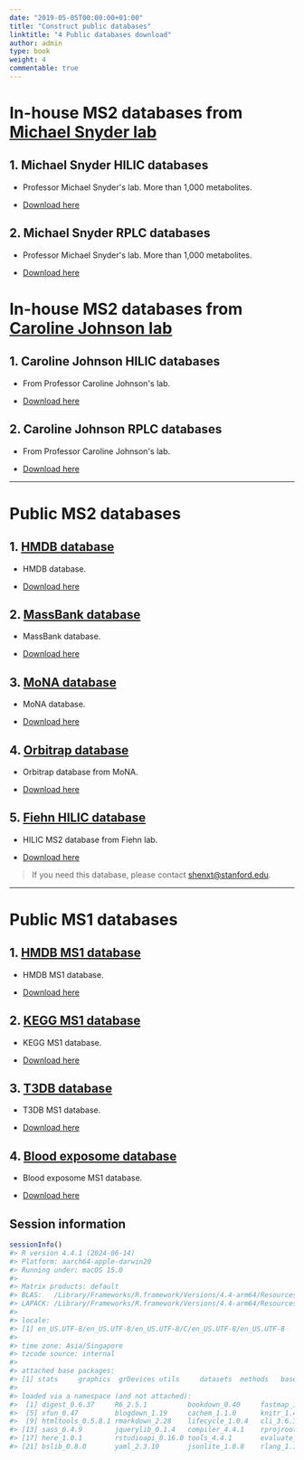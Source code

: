 ```yaml
---
date: "2019-05-05T00:00:00+01:00"
title: "Construct public databases"
linktitle: "4 Public databases download"
author: admin
type: book
weight: 4
commentable: true
---
```





# **In-house MS2 databases from [Michael Snyder lab](http://med.stanford.edu/snyderlab.html)**

## 1. Michael Snyder HILIC databases

* <i class="fa fa-info"></i> Professor Michael Snyder's lab. More than 1,000 metabolites.

* <i class="fa fa-download"></i> [Download here](https://www.shen-lab.org/ms2_data/mpsnyder_hilic_ms2.rda)


## 2. Michael Snyder RPLC databases

* <i class="fa fa-info"></i> Professor Michael Snyder's lab. More than 1,000 metabolites.

* <i class="fa fa-download"></i> [Download here](https://www.shen-lab.org/ms2_data/mpsnyder_rplc_ms2.rda)


# **In-house MS2 databases from [Caroline Johnson lab](https://medicine.yale.edu/lab/cjohnson/)**

## 1. Caroline Johnson HILIC databases

* <i class="fa fa-info"></i> From Professor Caroline Johnson's lab.

* <i class="fa fa-download"></i> [Download here](https://www.shen-lab.org/ms2_data/HILIC.database)


## 2. Caroline Johnson RPLC databases

* <i class="fa fa-info"></i> From Professor Caroline Johnson's lab. 

* <i class="fa fa-download"></i> [Download here](https://www.shen-lab.org/ms2_data/RPLC.database)


***

# **Public MS2 databases**

## 1. [HMDB database](https://hmdb.ca/downloads)

* <i class="fa fa-info"></i> HMDB database.

* <i class="fa fa-download"></i> [Download here](https://www.shen-lab.org/ms2_data/hmdb_ms2.rda)

## 2. [MassBank database](https://massbank.eu/MassBank/)

* <i class="fa fa-info"></i> MassBank database.

* <i class="fa fa-download"></i> [Download here](https://www.shen-lab.org/ms2_data/massbank_ms2.rda)

## 3. [MoNA database](https://mona.fiehnlab.ucdavis.edu/)

* <i class="fa fa-info"></i> MoNA database.

* <i class="fa fa-download"></i> [Download here](https://www.shen-lab.org/ms2_data/mona_ms2.rda)

## 4. [Orbitrap database](https://mona.fiehnlab.ucdavis.edu/)

* <i class="fa fa-info"></i> Orbitrap database from MoNA.

* <i class="fa fa-download"></i> [Download here](https://www.shen-lab.org/ms2_data/orbitrap_database0.0.3.rda)

## 5. [Fiehn HILIC database](https://fiehnlab.ucdavis.edu/staff/kind/publications)

* <i class="fa fa-info"></i> HILIC MS2 database from Fiehn lab.

* <i class="fa fa-download"></i> [Download here](https://www.shen-lab.org/ms2_data/fiehn_hilic_database0.0.3.rda)

<!-- ### 6. Exposome database -->

<!-- * <i class="fa fa-info"></i> Some chemical exposome database -->

<!-- * <i class="fa fa-download"></i> [Download here](https://www.shen-lab.org/ms2_data/exposureDatabase) -->

> If you need this database, please contact shenxt@stanford.edu.

***

# **Public MS1 databases**

## 1. [HMDB MS1 database](https://hmdb.ca/downloads)

* <i class="fa fa-info"></i> HMDB MS1 database.

* <i class="fa fa-download"></i> [Download here](https://www.shen-lab.org/ms2_data/hmdb_ms1.rda)


## 2. [KEGG MS1 database](https://www.genome.jp/kegg/compound/)

* <i class="fa fa-info"></i> KEGG MS1 database.

* <i class="fa fa-download"></i> [Download here](https://www.shen-lab.org/ms2_data/kegg_ms1.rda)


<!-- ### 4. [Foodb database](https://foodb.ca/downloads) -->

<!-- * <i class="fa fa-info"></i> Foodb MS1 database. -->

<!-- * <i class="fa fa-download"></i> [Download here](https://www.shen-lab.org/ms2_data/hmdbMS1Database0.0.1) -->

## 3. [T3DB database](http://www.t3db.ca/downloads)

* <i class="fa fa-info"></i> T3DB MS1 database.

* <i class="fa fa-download"></i> [Download here](https://www.shen-lab.org/ms2_data/t3db_ms1.rda)

## 4. [Blood exposome database](https://bloodexposome.org/#/download)

* <i class="fa fa-info"></i> Blood exposome MS1 database.

* <i class="fa fa-download"></i> [Download here](https://www.shen-lab.org/ms2_data/bloodexposome_ms1.rda)

## Session information


``` r
sessionInfo()
#> R version 4.4.1 (2024-06-14)
#> Platform: aarch64-apple-darwin20
#> Running under: macOS 15.0
#> 
#> Matrix products: default
#> BLAS:   /Library/Frameworks/R.framework/Versions/4.4-arm64/Resources/lib/libRblas.0.dylib 
#> LAPACK: /Library/Frameworks/R.framework/Versions/4.4-arm64/Resources/lib/libRlapack.dylib;  LAPACK version 3.12.0
#> 
#> locale:
#> [1] en_US.UTF-8/en_US.UTF-8/en_US.UTF-8/C/en_US.UTF-8/en_US.UTF-8
#> 
#> time zone: Asia/Singapore
#> tzcode source: internal
#> 
#> attached base packages:
#> [1] stats     graphics  grDevices utils     datasets  methods   base     
#> 
#> loaded via a namespace (and not attached):
#>  [1] digest_0.6.37     R6_2.5.1          bookdown_0.40     fastmap_1.2.0    
#>  [5] xfun_0.47         blogdown_1.19     cachem_1.1.0      knitr_1.48       
#>  [9] htmltools_0.5.8.1 rmarkdown_2.28    lifecycle_1.0.4   cli_3.6.3        
#> [13] sass_0.4.9        jquerylib_0.1.4   compiler_4.4.1    rprojroot_2.0.4  
#> [17] here_1.0.1        rstudioapi_0.16.0 tools_4.4.1       evaluate_0.24.0  
#> [21] bslib_0.8.0       yaml_2.3.10       jsonlite_1.8.8    rlang_1.1.4
```
